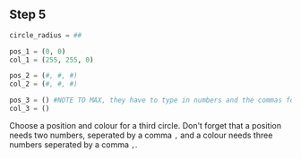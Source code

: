 ## Step 5

```python
circle_radius = ##

pos_1 = (0, 0) 
col_1 = (255, 255, 0)

pos_2 = (#, #, #)
col_2 = (#, #, #)

pos_3 = () #NOTE TO MAX, they have to type in numbers and the commas for this one.
col_3 = ()
```

Choose a position and colour for a third circle. Don't forget that a position needs two numbers, seperated by a comma `,` and a colour needs three numbers seperated by a comma `,`.

